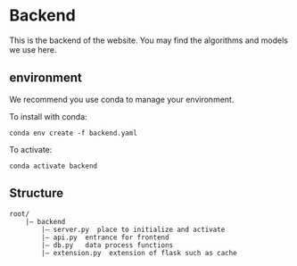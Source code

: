 # Backend 
This is the backend of the website. You may find the algorithms and models we use here.
## environment
We recommend you use conda to manage your environment.

To install with conda:
```
conda env create -f backend.yaml
```

To activate:
```
conda activate backend
```

## Structure
```
root/
    |— backend
        |— server.py  place to initialize and activate 
        |— api.py  entrance for frontend
        |— db.py   data process functions
        |— extension.py  extension of flask such as cache
```
